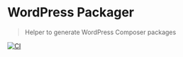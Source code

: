 # WordPress Packager

> Helper to generate WordPress Composer packages

[![CI](https://img.shields.io/github/workflow/status/roots/wordpress-packager/Main?style=flat-square)](https://github.com/roots/wordpress-packager/actions)
